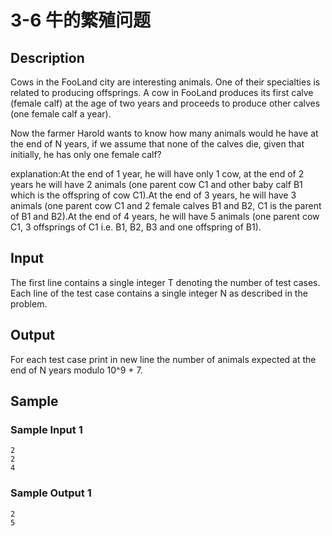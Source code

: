 # 3-6 牛的繁殖问题

## Description

Cows in the FooLand city are interesting animals. One of their specialties is related to producing offsprings. A cow in FooLand produces its first calve (female calf) at the age of two years and proceeds to produce other calves (one female calf a year).

Now the farmer Harold wants to know how many animals would he have at the end of N years, if we assume that none of the calves die, given that initially, he has only one female calf?

explanation:At the end of 1 year, he will have only 1 cow, at the end of 2 years he will have 2 animals (one parent cow C1 and other baby calf B1 which is the offspring of cow C1).At the end of 3 years, he will have 3 animals (one parent cow C1 and 2 female calves B1 and B2, C1 is the parent of B1 and B2).At the end of 4 years, he will have 5 animals (one parent cow C1, 3 offsprings of C1 i.e. B1, B2, B3 and one offspring of B1).

## Input

The first line contains a single integer T denoting the number of test cases. Each line of the test case contains a single integer N as described in the problem.

## Output

For each test case print in new line the number of animals expected at the end of N years modulo 10^9 + 7.

## Sample

### Sample Input 1

~~~
2
2
4
~~~

### Sample Output 1

~~~
2
5
~~~